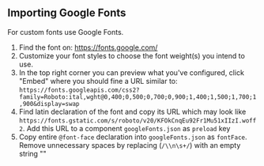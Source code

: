 ## Importing Google Fonts

For custom fonts use Google Fonts.

1. Find the font on: https://fonts.google.com/
2. Customize your font styles to choose the font weight(s) you intend to use.
3. In the top right corner you can preview what you've configured, click "Embed" where you should fine a URL similar to: `https://fonts.googleapis.com/css2?family=Roboto:ital,wght@0,400;0,500;0,700;0,900;1,400;1,500;1,700;1,900&display=swap` 
3. Find latin declaration of the font and copy its URL which may look like `https://fonts.gstatic.com/s/roboto/v20/KFOkCnqEu92Fr1Mu51xIIzI.woff2`. Add this URL to a component `googleFonts.json` as `preload` key
4. Copy entire `@font-face` declaration into `googleFonts.json` as `fontFace`. Remove unnecessary spaces by replacing (`/\\n\s+/`) with an empty string ""

